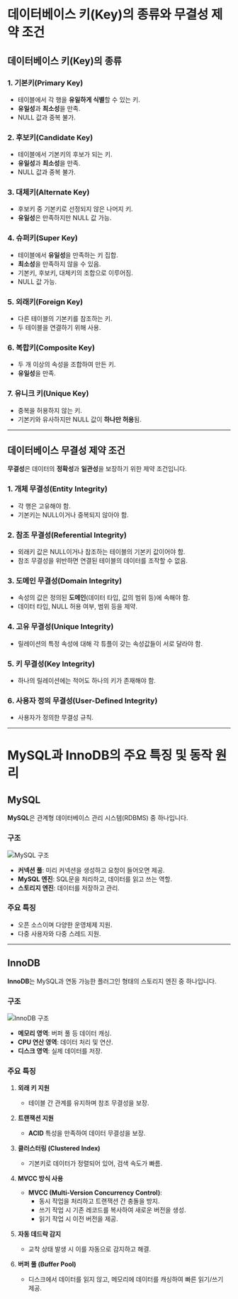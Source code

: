 # 데이터베이스 키(Key)의 종류와 무결성 제약 조건
## 데이터베이스 키(Key)의 종류
### 1. 기본키(Primary Key)
- 테이블에서 각 행을 **유일하게 식별**할 수 있는 키.
- **유일성**과 **최소성**을 만족.
- NULL 값과 중복 불가.

### 2. 후보키(Candidate Key)
- 테이블에서 기본키의 후보가 되는 키.
- **유일성**과 **최소성**을 만족.
- NULL 값과 중복 불가.

### 3. 대체키(Alternate Key)
- 후보키 중 기본키로 선정되지 않은 나머지 키.
- **유일성**은 만족하지만 NULL 값 가능.

### 4. 슈퍼키(Super Key)
- 테이블에서 **유일성**을 만족하는 키 집합.
- **최소성**을 만족하지 않을 수 있음.
- 기본키, 후보키, 대체키의 조합으로 이루어짐.
- NULL 값 가능.

### 5. 외래키(Foreign Key)
- 다른 테이블의 기본키를 참조하는 키.
- 두 테이블을 연결하기 위해 사용.

### 6. 복합키(Composite Key)
- 두 개 이상의 속성을 조합하여 만든 키.
- **유일성**을 만족.

### 7. 유니크 키(Unique Key)
- 중복을 허용하지 않는 키.
- 기본키와 유사하지만 NULL 값이 **하나만 허용**됨.

---

## 데이터베이스 무결성 제약 조건
**무결성**은 데이터의 **정확성**과 **일관성**을 보장하기 위한 제약 조건입니다.

### 1. 개체 무결성(Entity Integrity)
- 각 행은 고유해야 함.
- 기본키는 NULL이거나 중복되지 않아야 함.

### 2. 참조 무결성(Referential Integrity)
- 외래키 값은 NULL이거나 참조하는 테이블의 기본키 값이어야 함.
- 참조 무결성을 위반하면 연결된 테이블의 데이터를 조작할 수 없음.

### 3. 도메인 무결성(Domain Integrity)
- 속성의 값은 정의된 **도메인**(데이터 타입, 값의 범위 등)에 속해야 함.
- 데이터 타입, NULL 허용 여부, 범위 등을 제약.

### 4. 고유 무결성(Unique Integrity)
- 릴레이션의 특정 속성에 대해 각 튜플이 갖는 속성값들이 서로 달라야 함.

### 5. 키 무결성(Key Integrity)
- 하나의 릴레이션에는 적어도 하나의 키가 존재해야 함.

### 6. 사용자 정의 무결성(User-Defined Integrity)
- 사용자가 정의한 무결성 규칙.

---

# MySQL과 InnoDB의 주요 특징 및 동작 원리

## MySQL
**MySQL**은 관계형 데이터베이스 관리 시스템(RDBMS) 중 하나입니다.

### 구조
![MySQL 구조](https://velog.velcdn.com/images/juhyeon1114/post/481e372e-ce63-40f9-a3bb-eae59e36fd33/image.jpg)

- **커넥션 풀**: 미리 커넥션을 생성하고 요청이 들어오면 제공.
- **MySQL 엔진**: SQL문을 처리하고, 데이터를 읽고 쓰는 역할.
- **스토리지 엔진**: 데이터를 저장하고 관리.

### 주요 특징
- 오픈 소스이며 다양한 운영체제 지원.
- 다중 사용자와 다중 스레드 지원.

---

## InnoDB
**InnoDB**는 MySQL과 연동 가능한 플러그인 형태의 스토리지 엔진 중 하나입니다.

### 구조
![InnoDB 구조](https://velog.velcdn.com/images/ddangle/post/49a6c413-42d8-4202-9ca4-f3589cad438e/image.png)

- **메모리 영역**: 버퍼 풀 등 데이터 캐싱.
- **CPU 연산 영역**: 데이터 처리 및 연산.
- **디스크 영역**: 실제 데이터를 저장.

### 주요 특징
1. **외래 키 지원**
    - 테이블 간 관계를 유지하며 참조 무결성을 보장.

2. **트랜잭션 지원**
    - **ACID** 특성을 만족하여 데이터 무결성을 보장.

3. **클러스터링 (Clustered Index)**
    - 기본키로 데이터가 정렬되어 있어, 검색 속도가 빠름.

4. **MVCC 방식 사용**
    - **MVCC (Multi-Version Concurrency Control)**:
        - 동시 작업을 처리하고 트랜잭션 간 충돌을 방지.
        - 쓰기 작업 시 기존 레코드를 복사하여 새로운 버전을 생성.
        - 읽기 작업 시 이전 버전을 제공.

5. **자동 데드락 감지**
    - 교착 상태 발생 시 이를 자동으로 감지하고 해결.

6. **버퍼 풀 (Buffer Pool)**
    - 디스크에서 데이터를 읽지 않고, 메모리에 데이터를 캐싱하여 빠른 읽기/쓰기 제공.

